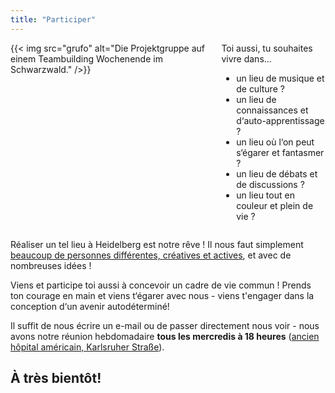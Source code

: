```yaml
---
title: "Participer"
---
```



<div class="columns">
    <div class="column">
        {{< img src="grufo" alt="Die Projektgruppe auf einem Teambuilding Wochenende im Schwarzwald." />}}
    </div>
    <div class="column">
        Toi aussi, tu souhaites vivre dans...
        <ul>
        <li>un lieu de musique et de culture ?</li>
        <li>un lieu de connaissances et d‘auto-apprentissage ?</li>
        <li>un lieu où l‘on peut s‘égarer et fantasmer ?</li>
        <li>un lieu de débats et de discussions ?</li>
        <li>un lieu tout en couleur et plein de vie ?</li>
        </ul>
    </div>
</div>

Réaliser un tel lieu à Heidelberg est notre rêve ! Il nous faut simplement [beaucoup de personnes différentes, créatives et actives](/fr/qui-sommes-nous), et avec de nombreuses idées !

Viens et participe toi aussi à concevoir un cadre de vie commun ! Prends ton courage en main et viens t‘égarer avec nous - viens t'engager dans la conception d‘un avenir autodéterminé!

Il suffit de nous écrire un e-mail ou de passer directement nous voir - nous avons notre réunion hebdomadaire **tous les mercredis à 18 heures** ([ancien hôpital américain, Karlsruher Straße](https://www.openstreetmap.org/#map=17/49.37609/8.68707)).

## À très bientôt!
